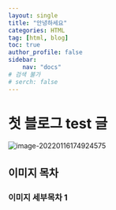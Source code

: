```yaml
---
layout: single
title: "안녕하세요"
categories: HTML
tag: [html, blog]
toc: true
author_profile: false
sidebar:
    nav: "docs"
# 검색 불가
# serch: false 
---
```


# 첫 블로그 test 글



![image-20220116174924575](../images/2022-01-14-first/image-20220116174924575.png)

## 이미지 목차

### 이미지 세부목차 1



